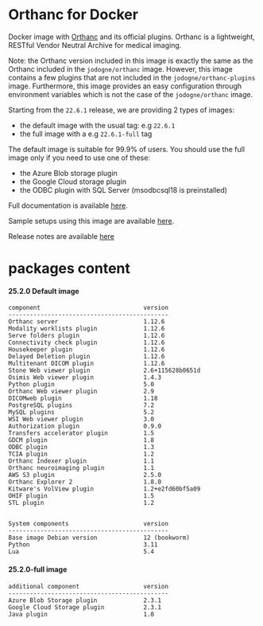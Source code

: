# Orthanc for Docker
Docker image with [Orthanc](https://www.orthanc-server.com/) and its official plugins. Orthanc is a lightweight, RESTful Vendor Neutral Archive for medical imaging.

Note: the Orthanc version included in this image is exactly the same as the Orthanc included in the `jodogne/orthanc` image.  However,
this image contains a few plugins that are not included in the `jodogne/orthanc-plugins` image.  Furthermore,
this image provides an easy configuration through environment variables which is not the case of the `jodogne/orthanc` image.

Starting from the `22.6.1` release, we are providing 2 types of images:
  - the default image with the usual tag: e.g `22.6.1`
  - the full image with a e.g `22.6.1-full` tag

The default image is suitable for 99.9% of users.
You should use the full image only if you need to use one of these:
  - the Azure Blob storage plugin
  - the Google Cloud storage plugin
  - the ODBC plugin with SQL Server (msodbcsql18 is preinstalled)

Full documentation is available [here](https://book.orthanc-server.com/users/docker-orthancteam.html).

Sample setups using this image are available [here](https://github.com/orthanc-server/orthanc-setup-samples/).

Release notes are available [here](https://github.com/orthanc-server/orthanc-builder/blob/master/release-notes-docker-images.md)


# packages content

#### 25.2.0 Default image
```
component                             version
---------------------------------------------
Orthanc server                        1.12.6
Modality worklists plugin             1.12.6
Serve folders plugin                  1.12.6
Connectivity check plugin             1.12.6
Housekeeper plugin                    1.12.6
Delayed Deletion plugin               1.12.6
Multitenant DICOM plugin              1.12.6
Stone Web viewer plugin               2.6+115628b0651d
Osimis Web viewer plugin              1.4.3
Python plugin                         5.0
Orthanc Web viewer plugin             2.9
DICOMweb plugin                       1.18
PostgreSQL plugins                    7.2
MySQL plugins                         5.2
WSI Web viewer plugin                 3.0
Authorization plugin                  0.9.0
Transfers accelerator plugin          1.5
GDCM plugin                           1.8
ODBC plugin                           1.3
TCIA plugin                           1.2
Orthanc Indexer plugin                1.1
Orthanc neuroimaging plugin           1.1
AWS S3 plugin                         2.5.0
Orthanc Explorer 2                    1.8.0
Kitware's VolView plugin              1.2+e2fd60bf5a09
OHIF plugin                           1.5
STL plugin                            1.2


System components                     version
---------------------------------------------
Base image Debian version             12 (bookworm)
Python                                3.11
Lua                                   5.4

```

#### 25.2.0-full image
```
additional component                  version
---------------------------------------------
Azure Blob Storage plugin             2.3.1
Google Cloud Storage plugin           2.3.1
Java plugin                           1.0
````
